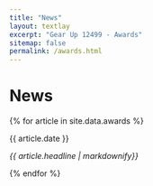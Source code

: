 ```yaml
---
title: "News"
layout: textlay
excerpt: "Gear Up 12499 - Awards"
sitemap: false
permalink: /awards.html
---
```


# News

{% for article in site.data.awards %}
    <p>{{ article.date }}</p>
    <p><em>{{ article.headline | markdownify}}</em></p>
{% endfor %}
